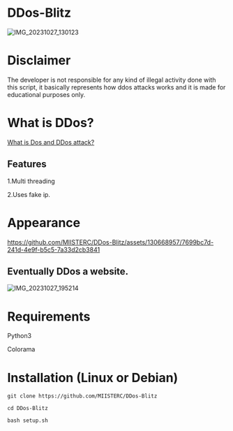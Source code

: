 # DDos-Blitz
![IMG_20231027_130123](https://github.com/MIISTERC/DDos-Blitz/assets/130668957/87d35a4c-436e-40eb-8e68-c8f3f3d72967)
# Disclaimer
The developer is not responsible for any kind of illegal activity done with this script, it basically represents how ddos attacks works and it is made for educational purposes only.
# What is DDos?
[What is Dos and DDos attack?](https://en.m.wikipedia.org/wiki/Denial-of-service_attack)
## Features 
1.Multi threading

2.Uses fake ip.
# Appearance


https://github.com/MIISTERC/DDos-Blitz/assets/130668957/7699bc7d-241d-4e9f-b5c5-7a33d2cb3841

## Eventually DDos a website.
![IMG_20231027_195214](https://github.com/MIISTERC/DDos-Blitz/assets/130668957/5902961f-15ff-4caa-8b01-366d4b015ea6)

# Requirements
Python3


Colorama

# Installation (Linux or Debian)
```
git clone https://github.com/MIISTERC/DDos-Blitz

cd DDos-Blitz

bash setup.sh
```


